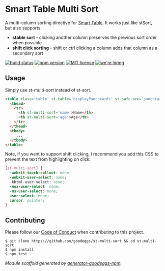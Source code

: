 # Smart Table Multi Sort

A multi-column sorting directive for [Smart Table](http://lorenzofox3.github.io/smart-table-website/). It works just like stSort, but also supports:

- **stable sort** - clicking another column preserves the previous sort order when possible
- **shift click sorting** - shift or ctrl clicking a column adds that column as a secondary sort

[![build status][travis-badge]][travis-link]
[![npm version][npm-badge]][npm-link]
[![MIT license][license-badge]][license-link]
[![we're hiring][hiring-badge]][hiring-link]

## Usage

Simply use st-multi-sort instead of st-sort.

```html
<table class='table' st-table='displayPunchcards' st-safe-src='punchcards'>
  <thead>
    <tr>
      <th st-multi-sort='name'>Name</th>
      <th st-multi-sort='age'>Age</th>
    </tr>
  </thead>
  <tbody>
     ...
  </tbody>
</table>
```

Note, if you want to support shift clicking, I recommend you add this CSS to prevent the text from highlighting on click:
```css
[st-multi-sort] {
  -webkit-touch-callout: none;
  -webkit-user-select: none;
  -khtml-user-select: none;
  -moz-user-select: none;
  -ms-user-select: none;
  user-select: none;
  cursor: pointer;
}
```

## Contributing

Please follow our [Code of Conduct](https://github.com/goodeggs/st-multi-sort/blob/master/CODE_OF_CONDUCT.md)
when contributing to this project.

```
$ git clone https://github.com/goodeggs/st-multi-sort && cd st-multi-sort
$ npm install
$ npm test
```

_Module scaffold generated by [generator-goodeggs-npm](https://github.com/goodeggs/generator-goodeggs-npm)._


[travis-badge]: http://img.shields.io/travis/goodeggs/st-multi-sort.svg?style=flat-square
[travis-link]: https://travis-ci.org/goodeggs/st-multi-sort
[npm-badge]: http://img.shields.io/npm/v/st-multi-sort.svg?style=flat-square
[npm-link]: https://www.npmjs.org/package/st-multi-sort
[license-badge]: http://img.shields.io/badge/license-MIT-blue.svg?style=flat-square
[license-link]: LICENSE.md
[hiring-badge]: https://img.shields.io/badge/we're_hiring-yes-brightgreen.svg?style=flat-square
[hiring-link]: http://goodeggs.jobscore.com/?detail=Open+Source&sid=161
